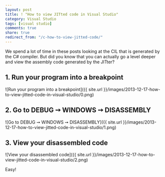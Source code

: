 ```yaml
---
layout: post
title: ! "How to view JITted code in Visual Studio"
category: Visual Studio
tags: [visual studio]
comments: true
share: true
redirect_from: "/c-how-to-view-jitted-code/"
---
```

We spend a lot of time in these posts looking at the CIL that is generated by the C# compiler. But did you know that you can actually go a level deeper and view the assembly code generated by the JITter?

## 1. Run your program into a breakpoint

![Run your program into a breakpoint]({{ site.url }}/images/2013-12-17-how-to-view-jitted-code-in-visual-studio/0.png)

## 2. Go to DEBUG ➙ WINDOWS ➙ DISASSEMBLY

![Go to DEBUG ➙ WINDOWS ➙ DISASSEMBLY]({{ site.url }}/images/2013-12-17-how-to-view-jitted-code-in-visual-studio/1.png)

## 3. View your disassembled code

![View your disassembled code]({{ site.url }}/images/2013-12-17-how-to-view-jitted-code-in-visual-studio/2.png)

Easy!

